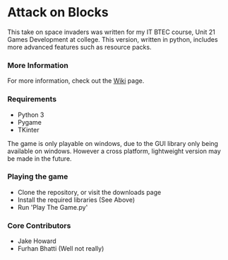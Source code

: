 # Attack on Blocks #

This take on space invaders was written for my IT BTEC course, Unit 21 Games Development at college. This version, written in python, includes more advanced features such as resource packs. 

### More Information ###

For more information, check out the [Wiki](/wiki) page.

### Requirements ###

* Python 3
* Pygame
* TKinter

The game is only playable on windows, due to the GUI library only being available on windows. However a cross platform, lightweight version may be made in the future.

### Playing the game ###

* Clone the repository, or visit the downloads page
* Install the required libraries (See Above)
* Run 'Play The Game.py'

### Core Contributors ###

* Jake Howard
* Furhan Bhatti (Well not really)